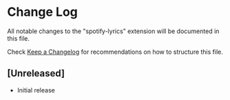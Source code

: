 # Change Log

All notable changes to the "spotify-lyrics" extension will be documented in this file.

Check [Keep a Changelog](http://keepachangelog.com/) for recommendations on how to structure this file.

## [Unreleased]

- Initial release
